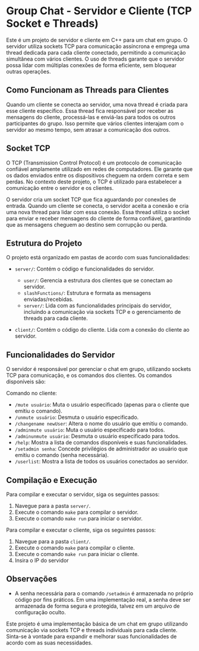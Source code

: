 # Group Chat - Servidor e Cliente (TCP Socket e Threads)

Este é um projeto de servidor e cliente em C++ para um chat em grupo. O servidor utiliza sockets TCP para comunicação assíncrona e emprega uma thread dedicada para cada cliente conectado, permitindo a comunicação simultânea com vários clientes. O uso de threads garante que o servidor possa lidar com múltiplas conexões de forma eficiente, sem bloquear outras operações.

## Como Funcionam as Threads para Clientes

Quando um cliente se conecta ao servidor, uma nova thread é criada para esse cliente específico. Essa thread fica responsável por receber as mensagens do cliente, processá-las e enviá-las para todos os outros participantes do grupo. Isso permite que vários clientes interajam com o servidor ao mesmo tempo, sem atrasar a comunicação dos outros.

## Socket TCP

O TCP (Transmission Control Protocol) é um protocolo de comunicação confiável amplamente utilizado em redes de computadores. Ele garante que os dados enviados entre os dispositivos cheguem na ordem correta e sem perdas. No contexto deste projeto, o TCP é utilizado para estabelecer a comunicação entre o servidor e os clientes.

O servidor cria um socket TCP que fica aguardando por conexões de entrada. Quando um cliente se conecta, o servidor aceita a conexão e cria uma nova thread para lidar com essa conexão. Essa thread utiliza o socket para enviar e receber mensagens do cliente de forma confiável, garantindo que as mensagens cheguem ao destino sem corrupção ou perda.

## Estrutura do Projeto

O projeto está organizado em pastas de acordo com suas funcionalidades:

- `server/`: Contém o código e funcionalidades do servidor.
  - `user/`: Gerencia a estrutura dos clientes que se conectam ao servidor.
  - `slashFunctions/`: Estrutura e formata as mensagens enviadas/recebidas.
  - `server/`: Lida com as funcionalidades principais do servidor, incluindo a comunicação via sockets TCP e o gerenciamento de threads para cada cliente.

- `client/`: Contém o código do cliente. Lida com a conexão do cliente ao servidor.

## Funcionalidades do Servidor

O servidor é responsável por gerenciar o chat em grupo, utilizando sockets TCP para comunicação, e os comandos dos clientes. Os comandos disponíveis são:

Comando no cliente:
- `/mute usuário`: Muta o usuário especificado (apenas para o cliente que emitiu o comando).
- `/unmute usuário`: Desmuta o usuário especificado.
- `/changename newUser`: Altera o nome do usuário que emitiu o comando.
- `/adminmute usuário`: Muta o usuário especificado para todos.
- `/adminunmute usuário`: Desmuta o usuário especificado para todos.
- `/help`: Mostra a lista de comandos disponíveis e suas funcionalidades.
- `/setadmin senha`: Concede privilégios de administrador ao usuário que emitiu o comando (senha necessária).
- `/userlist`: Mostra a lista de todos os usuários conectados ao servidor.

## Compilação e Execução

Para compilar e executar o servidor, siga os seguintes passos:

1. Navegue para a pasta `server/`.
2. Execute o comando `make` para compilar o servidor.
3. Execute o comando `make run` para iniciar o servidor.

Para compilar e executar o cliente, siga os seguintes passos:

1. Navegue para a pasta `client/`.
2. Execute o comando `make` para compilar o cliente.
3. Execute o comando `make run` para iniciar o cliente.
4. Insira o IP do servidor

## Observações

- A senha necessária para o comando `/setadmin` é armazenada no próprio código por fins práticos. Em uma implementação real, a senha deve ser armazenada de forma segura e protegida, talvez em um arquivo de configuração oculto.

Este projeto é uma implementação básica de um chat em grupo utilizando comunicação via sockets TCP e threads individuais para cada cliente. Sinta-se à vontade para expandir e melhorar suas funcionalidades de acordo com as suas necessidades.
